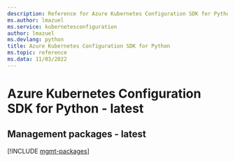 ```yaml
---
description: Reference for Azure Kubernetes Configuration SDK for Python
ms.author: lmazuel
ms.service: kubernetesconfiguration
author: lmazuel
ms.devlang: python
title: Azure Kubernetes Configuration SDK for Python
ms.topic: reference
ms.data: 11/03/2022
---
```

# Azure Kubernetes Configuration SDK for Python - latest

## Management packages - latest
[!INCLUDE [mgmt-packages](kubernetes-configuration-mgmt-index.md)]